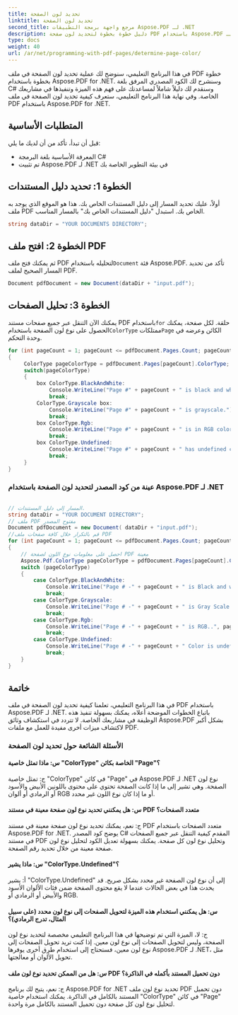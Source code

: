 ```yaml
---
title: تحديد لون الصفحة
linktitle: تحديد لون الصفحة
second_title: مرجع واجهة برمجة التطبيقات Aspose.PDF لـ .NET
description: دليل خطوة بخطوة لتحديد لون صفحة PDF باستخدام Aspose.PDF لـ .NET. قم بتحليل نوع اللون لكل صفحة وعرضه. سهل التنفيذ.
type: docs
weight: 40
url: /ar/net/programming-with-pdf-pages/determine-page-color/
---
```

في هذا البرنامج التعليمي، سنوضح لك عملية تحديد لون الصفحة في ملف PDF خطوة بخطوة باستخدام Aspose.PDF for .NET. وسنشرح لك الكود المصدري المرفق بلغة C# وسنقدم لك دليلاً شاملاً لمساعدتك على فهم هذه الميزة وتنفيذها في مشاريعك الخاصة. وفي نهاية هذا البرنامج التعليمي، ستعرف كيفية تحديد لون الصفحة في ملف PDF باستخدام Aspose.PDF for .NET.

## المتطلبات الأساسية
قبل أن تبدأ، تأكد من أن لديك ما يلي:

- المعرفة الأساسية بلغة البرمجة C#
- تم تثبيت Aspose.PDF لـ .NET في بيئة التطوير الخاصة بك

## الخطوة 1: تحديد دليل المستندات
أولاً، عليك تحديد المسار إلى دليل المستندات الخاص بك. هذا هو الموقع الذي يوجد به ملف PDF الخاص بك. استبدل "دليل المستندات الخاص بك" بالمسار المناسب.

```csharp
string dataDir = "YOUR DOCUMENTS DIRECTORY";
```

## الخطوة 2: افتح ملف PDF
 ثم يمكنك فتح ملف PDF لتحليله باستخدام`Document` فئة Aspose.PDF. تأكد من تحديد المسار الصحيح لملف PDF.

```csharp
Document pdfDocument = new Document(dataDir + "input.pdf");
```

## الخطوة 3: تحليل الصفحات
 يمكنك الآن التنقل عبر جميع صفحات مستند PDF باستخدام`for` حلقة. لكل صفحة، يمكنك الحصول على نوع لون الصفحة باستخدام`ColorType` ممتلكات`Page` الكائن وعرضه في وحدة التحكم.

```csharp
for (int pageCount = 1; pageCount <= pdfDocument.Pages.Count; pageCount++)
{
     ColorType pageColorType = pdfDocument.Pages[pageCount].ColorType;
     switch(pageColorType)
     {
         box ColorType.BlackAndWhite:
             Console.WriteLine("Page #" + pageCount + " is black and white.");
             break;
         ColorType.Grayscale box:
             Console.WriteLine("Page #" + pageCount + " is grayscale.");
             break;
         box ColorType.Rgb:
             Console.WriteLine("Page #" + pageCount + " is in RGB colors.");
             break;
         box ColorType.Undefined:
             Console.WriteLine("Page #" + pageCount + " has undefined color.");
             break;
     }
}
```

### عينة من كود المصدر لتحديد لون الصفحة باستخدام Aspose.PDF لـ .NET 

```csharp

// المسار إلى دليل المستندات.
string dataDir = "YOUR DOCUMENT DIRECTORY";
// ملف PDF مفتوح المصدر
Document pdfDocument = new Document( dataDir + "input.pdf");
//قم بالتكرار خلال كافة صفحات ملف PDF
for (int pageCount = 1; pageCount <= pdfDocument.Pages.Count; pageCount++)
{
	// احصل على معلومات نوع اللون لصفحة PDF معينة
	Aspose.Pdf.ColorType pageColorType = pdfDocument.Pages[pageCount].ColorType;
	switch (pageColorType)
	{
		case ColorType.BlackAndWhite:
			Console.WriteLine("Page # -" + pageCount + " is Black and white..");
			break;
		case ColorType.Grayscale:
			Console.WriteLine("Page # -" + pageCount + " is Gray Scale...");
			break;
		case ColorType.Rgb:
			Console.WriteLine("Page # -" + pageCount + " is RGB..", pageCount);
			break;
		case ColorType.Undefined:
			Console.WriteLine("Page # -" + pageCount + " Color is undefined..");
			break;
	}
}

```

## خاتمة
في هذا البرنامج التعليمي، تعلمنا كيفية تحديد لون الصفحة في ملف PDF باستخدام Aspose.PDF لـ .NET. باتباع الخطوات الموضحة أعلاه، يمكنك بسهولة تنفيذ هذه الوظيفة في مشاريعك الخاصة. لا تتردد في استكشاف وثائق Aspose.PDF بشكل أكبر لاكتشاف ميزات أخرى مفيدة للعمل مع ملفات PDF.

### الأسئلة الشائعة حول تحديد لون الصفحة

#### س: ماذا تمثل خاصية "ColorType" الخاصة بكائن "Page"؟

ج: تمثل خاصية "ColorType" في كائن "Page" في Aspose.PDF لـ .NET نوع لون الصفحة. وهي تشير إلى ما إذا كانت الصفحة تحتوي على محتوى باللونين الأبيض والأسود أو الرمادي أو ألوان RGB أو ما إذا كان نوع اللون غير محدد.

#### س: هل يمكنني تحديد نوع لون صفحة معينة في مستند PDF متعدد الصفحات؟

ج: نعم، يمكنك تحديد نوع لون صفحة معينة في مستند PDF متعدد الصفحات باستخدام Aspose.PDF for .NET. يوضح كود المصدر C# المقدم كيفية التنقل عبر جميع الصفحات في مستند PDF وتحليل نوع لون كل صفحة. يمكنك بسهولة تعديل الكود لتحليل نوع لون صفحة معينة من خلال تحديد رقم الصفحة.

#### س: ماذا يشير "ColorType.Undefined"؟

أ: يشير "ColorType.Undefined" إلى أن نوع لون الصفحة غير محدد بشكل صريح. قد يحدث هذا في بعض الحالات عندما لا يقع محتوى الصفحة ضمن فئات الألوان الأسود والأبيض أو الرمادي أو RGB.

#### س: هل يمكنني استخدام هذه الميزة لتحويل الصفحات إلى نوع لون محدد (على سبيل المثال، تدرج الرمادي)؟

ج: لا، الميزة التي تم توضيحها في هذا البرنامج التعليمي مخصصة لتحديد نوع لون الصفحة، وليس لتحويل الصفحات إلى نوع لون معين. إذا كنت تريد تحويل الصفحات إلى نوع لون معين، فستحتاج إلى استخدام طرق أخرى يوفرها Aspose.PDF لـ .NET، مثل تحويل الألوان أو معالجتها.

#### س: هل من الممكن تحديد نوع لون ملف PDF دون تحميل المستند بأكمله في الذاكرة؟

ج: نعم، يتيح لك برنامج Aspose.PDF for .NET تحديد نوع لون ملف PDF دون تحميل المستند بالكامل في الذاكرة. يمكنك استخدام خاصية "ColorType" في كائن "Page" لتحليل نوع لون كل صفحة دون تحميل المستند بالكامل مرة واحدة.